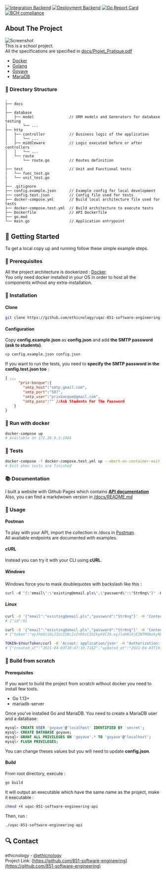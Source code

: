 [![Integration Backend](https://github.com/ethicnology/uqac-851-software-engineering-api/actions/workflows/continuous-integration.yaml/badge.svg)](https://github.com/ethicnology/uqac-851-software-engineering-api/actions/workflows/continuous-integration.yaml)
[![Deployment Backend](https://github.com/ethicnology/uqac-851-software-engineering-api/actions/workflows/continuous-deployment.yaml/badge.svg)](https://github.com/ethicnology/uqac-851-software-engineering-api/actions/workflows/continuous-deployment.yaml)
[![Go Report Card](https://goreportcard.com/badge/github.com/ethicnology/uqac-851-software-engineering-api)](https://goreportcard.com/report/github.com/ethicnology/uqac-851-software-engineering-api)
[![BCH compliance](https://bettercodehub.com/edge/badge/ethicnology/uqac-851-software-engineering-api?branch=develop)](https://bettercodehub.com/)


## About The Project
![](https://github.com/ethicnology/uqac-851-software-engineering-api/blob/develop/docs/logo.png "Screenshot")  
This is a school project.  
All the specifications are specified in [docs/Projet_Pratique.pdf](https://github.com/ethicnology/uqac-851-software-engineering-api/blob/develop/docs/Projet_Pratique.pdf)

* [Docker](https://www.docker.com)
* [Golang](https://golang.org)  
* [Goyave](https://goyave.dev) 
* [MariaDB](https://mariadb.org) 

### :open_file_folder: Directory Structure
```
.
├── docs
|
├── database
│   ├── model                // ORM models and Generators for database testing
│       └── ...
├── http
│   ├── controller           // Business logic of the application
│   │   └── ...
│   ├── middleware           // Logic executed before or after controllers
│   │   └── ...
│   └── route
│       └── route.go         // Routes definition
│
├── test                     // Unit and Functional tests
|   └── func_test.go
|   └── unit_test.go
|
├── .gitignore
├── config.example.json      // Example config for local development
├── config.test.json         // Config file used for tests
├── docker-compose.yml       // Build local architecture file used for tests
├── docker-compose.test.yml  // Build architecture to execute tests
├── Dockerfile               // API Dockerfile
├── go.mod
└── main.go                  // Application entrypoint
```


## :rocket: Getting Started
To get a local copy up and running follow these simple example steps.
### :page_with_curl: Prerequisites
All the project architecture is dockerized : [Docker](https://www.docker.com/products/docker-desktop).  
You only need docker installed in your OS in order to host all the components without any extra-installation.  

### :construction_worker: Installation
#### Clone
```sh
git clone https://github.com/ethicnology/uqac-851-software-engineering-api.git
```
#### Configuration
Copy **config.example.json** as **config.json** and add **the SMTP password (ask to students)**.  
```sh
cp config.example.json config.json
```
If you want to run the tests, you need to **specify the SMTP password in the config.test.json too** :
```json
{ ...
      "prix-banque":{
        "smtp_host":"smtp.gmail.com",
        "smtp_port":"587",
        "smtp_user":"prixbanque@gmail.com",
        "smtp_pass":"" //Ask Students For The Password
    }
}
```


### :whale: Run with docker
```sh
docker-compose up
# Available on 172.20.0.3:1984
```

### :pray: Tests
```sh
docker-compose -f docker-compose.test.yml up --abort-on-container-exit --remove-orphans
# Exit when tests are finished
```
### :books: Documentation
I built a website with Github Pages which contains [**API documentation**](https://ethicnology.github.io/uqac-851-software-engineering-api/)  
Also, you can find a markdwown version in [/docs/README.md](https://github.com/ethicnology/uqac-851-software-engineering-api/tree/develop/docs#readme)

### :runner: Usage
#### Postman
To play with your API, import the collection in /docs in [Postman](https://www.postman.com/).  
All available endpoints are documented with examples.

#### cURL
Instead you can try it with your CLI using **cURL**.  

##### Windows
Windows force you to mask doublequotes with backslash like this : 
```powershell
curl -d "{\"email\":\"existing@email.pls\",\"password\":\"Str0ng\"}" -H "Content-Type: application/json" -X POST http://172.20.0.3:1984/auth/register
```
##### Linux
```sh
curl -d '{"email":"existing@email.pls","password":"Str0ng"}' -H 'Content-Type: application/json' -X POST http://172.20.0.3:1984/auth/register
# {"id":9}
```

```sh
curl -d '{"email":"existing@email.pls","password":"Str0ng"}' -H 'Content-Type: application/json' -X POST http://172.20.0.3:1984/auth/login
# {"token":"eyJhbGciOiJIUzI1NiIsInR5cCI6IkpXVCJ9.eyJleHAiOjE2NTM0NzkyNDQsIm5iZiI6MTYxNzQ3OTI0NCwidXNlcmlkIjoic2Vuc2VpQHVxYWMuY2EifQ.aMRWeebCTfJyUPfsUz5H8Ng1x1L1T10hSKpXoVdyPUY"}
```

```sh
TOKEN=$YourToken;curl -H 'Accept: application/json' -H "Authorization: Bearer ${TOKEN}" -X GET http://172.20.0.3:1984/users/existing@email.pls
# {"created_at":"2021-04-03T19:47:19.718Z","updated_at":"2021-04-03T19:47:19.718Z","deleted_at":null,"id":10,"email":"existing@email.pls","first_name":"","last_name":""}
```

### :hammer: Build from scratch
#### Prerequisites
If you want to build the project from scratch without docker you need to install few tools.
* Go 1.13+
* mariadb-server

Once you've installed Go and MariaDB.
You need to create a MariaDB user and a database:
```sql
mysql> CREATE USER 'goyave'@'localhost' IDENTIFIED BY 'secret';
mysql> CREATE DATABASE goyave;
mysql> GRANT ALL PRIVILEGES ON 'goyave'.* TO 'goyave'@'localhost';
mysql> FLUSH PRIVILEGES;
```
You can change theses values but you will need to update **config.json**.

#### Build
From root directory, execute :
```sh
go build
```
It will output an executable which have the same name as the project, make it executable :
```sh
chmod +X uqac-851-software-engineering-api
```
Then, run :
```sh
./uqac-851-software-engineering-api
```
## :mag: Contact
ethicnology - [@ethicnology](https://twitter.com/ethicnology)  
Project Link: [https://github.com/851-software-engineering](https://github.com/851-software-engineering)
